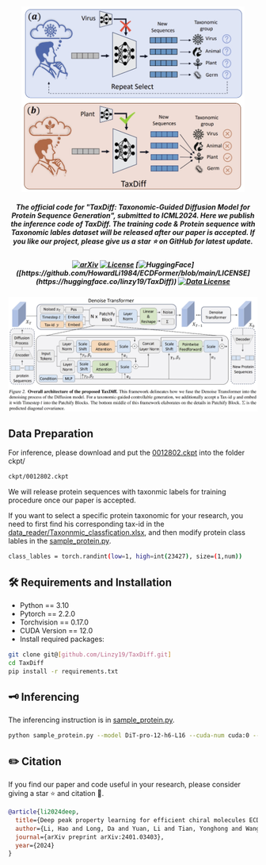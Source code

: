 <p align="center">
    <img src="imgs/motivation.png" width="450" style="margin-bottom: 0.2;"/>
<p>
<h5 align="center">
    The official code for "TaxDiff: Taxonomic-Guided Diffusion Model for Protein Sequence Generation", submitted to ICML2024. Here we publish the inference code of TaxDiff. The training code & Protein sequence with Taxonomic lables dataset will be released after our paper is accepted. If you like our project, please give us a star ⭐ on GitHub for latest update.
<h5 align="center">
    
[![arXiv](https://img.shields.io/badge/Arxiv-2310.01852-b31b1b.svg?logo=arXiv)](https://arxiv.org/abs/2401.03403)
[![License](https://img.shields.io/badge/Code%20License-MIT-yellow)](https://github.com/HowardLi1984/ECDFormer/blob/main/LICENSE)
[![HuggingFace]([https://img.shields.io/badge/Code%20License-MIT-yellow](https://img.shields.io/badge/🤗-Model_Download-blue.svg))]([https://github.com/HowardLi1984/ECDFormer/blob/main/LICENSE](https://huggingface.co/linzy19/TaxDiff))
[![Data License](https://img.shields.io/badge/Dataset%20license-CC--BY--NC%204.0-orange)](https://github.com/HowardLi1984/ECDFormer/blob/main/DATASET_LICENSE) <br>

</h5>
<p align="center">
    <img src="imgs/archrtecture.png" width="700" style="margin-bottom: 0.2;"/>
<p>
    

## Data Preparation
For inference, please download and put the [0012802.ckpt](https://github.com/Linzy19/TaxDiff/releases) into the folder ckpt/
```bash
ckpt/0012802.ckpt
```
We will release protein sequences with taxonmic labels for training procedure once our paper is accepted.

If you want to select a specific protein taxonomic for your research, you need to first find his corresponding  tax-id in the [data_reader/Taxonnmic_classfication.xlsx](https://github.com/Linzy19/TaxDiff/blob/main/data_reader/Taxonnmic_classfication.xlsx), and then modify protein class lables in the [sample_protein.py](https://github.com/Linzy19/TaxDiff/blob/main/sample_protein.py).
```bash
class_lables = torch.randint(low=1, high=int(23427), size=(1,num))
```


## 🛠️ Requirements and Installation
* Python == 3.10
* Pytorch == 2.2.0
* Torchvision == 0.17.0
* CUDA Version == 12.0
* Install required packages:
```bash
git clone git@[github.com/Linzy19/TaxDiff.git]
cd TaxDiff
pip install -r requirements.txt
```

## 🗝️ Inferencing
The inferencing instruction is in [sample_protein.py](sample_protein.py).
```bash
python sample_protein.py --model DiT-pro-12-h6-L16 --cuda-num cuda:0 --num 500
```

## ✏️ Citation
If you find our paper and code useful in your research, please consider giving a star :star: and citation :pencil:.

```BibTeX
@article{li2024deep,
  title={Deep peak property learning for efficient chiral molecules ECD spectra prediction},
  author={Li, Hao and Long, Da and Yuan, Li and Tian, Yonghong and Wang, Xinchang and Mo, Fanyang},
  journal={arXiv preprint arXiv:2401.03403},
  year={2024}
}
```
